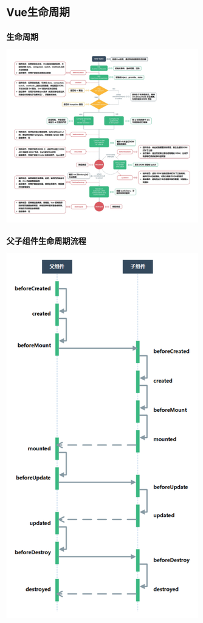 # Vue生命周期

## 生命周期

![vue_lifecycle_01](./files/images/vue_lifecycle_01.jpg)

## 父子组件生命周期流程

![vue_lifecycle_02](./files/images/vue_lifecycle_02.png)
